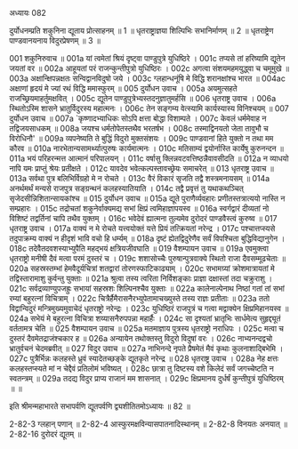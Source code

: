 अध्यायः 082

दुर्योधनम्प्रति शकुनिना द्यूताय प्रोत्साहनम् ॥ 1 ॥ धृतराष्ट्राज्ञया शिल्पिभिः सभानिर्माणम् ॥ 2 ॥ धृतराष्ट्रेण पाण्डवानयनाय विदुरप्रेषणम् ॥ 3 ॥

001	शकुनिरुवाच ॥
001a	यां त्वमेतां श्रियं दृष्ट्वा पाण्डुपुत्रे युधिष्ठिरे ।
001c	तप्यसे तां हरिष्यामि द्यूतेन जयतां वर ॥
002a	आहूयतां परं राजन्कुन्तीपुत्रो युधिष्ठिरः ।
002c	अगत्वा संशयमहमयुद्ध्वा च चमूमुखे ॥
003a	अक्षान्क्षिपन्नक्षतः सन्विद्वानविदुषो जये ।
003c	ग्लहान्धनूंषि मे विद्धि शरानक्षांश्च भारत ॥
004ac	अक्षाणां हृदयं मे ज्यां रथं विद्धि ममास्फुरम् ॥
005	दुर्योधन उवाच ।
005a	अयमुत्सहते राजच्छ्रियमाहर्तुमक्षवित् ।
005c	द्यूतेन पाण्डुपुत्रेभ्यस्तदनुज्ञातुमर्हसि ॥
006	धृतराष्ट्र उवाच ।
006a	स्थितोऽस्मि शासने भ्रातुर्विदुरस्य महात्मनः ।
006c	तेन सङ्गम्य वेत्स्यामि कार्यस्यास्य विनिश्चयम् ॥
007	दुर्योधन उवाच ॥
007a	`कृष्णादभ्याधिकः सोऽपि क्षत्ता बोद्धा विशाम्पते ।
007c	केवलं धर्ममेवाह न तद्विजयसाधकम् ॥
008a	जयश्च धर्मतोपेतस्तथैव भरतर्षभ ।
008c	तस्माद्विनयतो जेता तावुभौ च विरोधिनौ' ॥
009a	व्यपनेष्यति ते बुद्धिं विदुरो मुक्तसंशयः ।
009c	पाण्डवानां हिते युक्तो न तथा मम कौरव ॥
010a	नारभेतान्यसामर्थ्यात्पुरुषः कार्यमात्मनः ।
010c	मतिसाम्यं द्वयोर्नास्ति कार्येषु कुरुनन्दन ॥
011a	भयं परिहरन्मत्त आत्मानं परिपालयन् ।
011c	वर्षासु क्लिन्नवटवत्तिष्ठन्नैवावसीदति ॥
012a	न व्याधयो नापि यमः प्राप्तुं श्रेयः प्रतीक्षते ।
012c	यावदेव भवेत्कल्पस्तावच्छ्रेयः समाचरेत् ॥
013	धृतराष्ट्र उवाच ॥
013a	सर्वथा पुत्र बलिभिर्विग्रहो मे न रोचते ।
013c	वैरं विकारं सृजति तद्वै शस्त्रमनायसम् ॥
014a	अनर्थमर्थं मन्यसे राजपुत्र सङ्ग्रन्थनं कलहस्यातियाति ।
014c	तद्वै प्रवृत्तं तु यथाकथञ्चित् सृजेदसीन्निशितान्सायकांश्च ॥
015	दुर्योधन उवाच ॥
015a	द्यूते पुराणैर्व्यवहारः प्रणीतस्तत्रात्ययो नास्ति न सम्प्रहारः ।
015c	तद्रोचतां शकुनेर्वाक्यमद्य सभां क्षिप्रं त्वमिहाज्ञापयस्व ॥
016a	स्वर्गद्वारं दीव्यतां नो विशिष्टं तद्वर्तिनां चापि तथैव युक्तम् ।
016c	भवेदेवं ह्यात्मना तुल्यमेव दुरोदरं पाण्डवैस्त्वं कुरुष्व ॥
017	धृतराष्ट्र उवाच ।
017a	वाक्यं न मे रोचते यत्त्वयोक्तं यत्ते प्रियं तत्क्रियतां नरेन्द्र ।
017c	पश्चात्तप्स्यसे तदुपाक्रम्य वाक्यं न हीदृशं भावि वचो हि धर्म्यम् ॥
018a	दृष्टं ह्येतद्विदुरेणैव सर्वं विपश्चिता बुद्धिविद्यानुगेन ।
018c	तदेवैतदवशस्याभ्युपैति महद्भयं क्षत्रियजीवघाति ॥
019	वैशम्पायन उवाच ॥
019a	एवमुक्त्वा धृतराष्ट्रो मनीषी दैवं मत्वा परमं दुस्तरं च ।
019c	शशासोच्चैः पुरुषान्पुत्रवाक्ये स्थितो राजा दैवसम्मूढचेताः ॥
020a	सहस्रस्तम्भां हेमवैदूर्यचित्रां शतद्वारां तोरणस्फाटिकाढ्याम् ।
020c	सभामग्र्यां क्रोशमात्रायतां मे तद्विस्तारामाशु कुर्वन्तु युक्ताः ॥
021a	श्रुत्वा तस्य त्वरिता निर्विशङ्काः प्राज्ञा दक्षास्तां तदा चक्रुराशु ।
021c	सर्वद्रव्याण्युपजह्रुः सभायां सहस्रशः शिल्पिनश्चैव युक्ताः ॥
022a	कालेनाल्पेनाथ निष्ठां गतां तां सभां रम्यां बहुरत्नां विचित्राम् ।
022c	चित्रैर्हैमैरासनैरभ्युपेतामाचख्युस्ते तस्य राज्ञः प्रतीताः ॥
023a	ततो विद्वान्विदुरं मन्त्रिमुख्यमुवाचेदं धृतराष्ट्रो नरेन्द्रः ।
023c	युधिष्ठिरं राजपुत्रं च गत्वा मद्वाक्येन क्षिप्रमिहानयस्व ॥
024a	सभेयं मे बहुरत्ना विचित्रा शय्यासनैरुपपन्ना महार्हैः ।
024c	सा दृश्यतां भ्रातृभिः सार्धमेत्य सुहृद्द्यूतं वर्ततामत्र चेति ॥
025	वैशम्पायन उवाच ॥
025a	मतमाज्ञाय पुत्रस्य धृतराष्ट्रो नराधिपः ।
025c	मत्वा च दुस्तरं दैवमेतद्राजंश्चकार ह ॥
026a	अन्यायेन तथोक्तस्तु विदुरो विदुषां वरः ।
026c	नाभ्यनन्दद्वचो भ्रातुर्वचनं चेदमब्रवीत् ॥
027	विदुर उवाच ॥
027a	नाभिनन्दे नृपते प्रैषमेतं मैवं कृथाः कुलनाशाद्बिभेमि ।
027c	पुत्रैर्भिन्नः कलहस्ते ध्रुवं स्यादेतच्छङ्के द्यूतकृते नरेन्द्र ॥
028	धृतराष्ट्र उवाच ।
028a	नेह क्षत्तः कलहस्तप्स्यते मां न चेद्दैवं प्रतिलोमं भविष्यत् ।
028c	छात्रा तु दिष्टस्य वशे किलेदं सर्वं जगच्चेष्टति न स्वतन्त्रम् ॥
029a	तदद्य विदुर प्राप्य राजानं मम शासनात् ।
029c	क्षिप्रमानय दुर्धर्षं कुन्तीपुत्रं युधिष्ठिरम् ॥ ॥

इति श्रीमन्महाभारते सभापर्वणि द्यूतपर्वणि द्व्यशीतितमोऽध्यायः ॥ 82 ॥

2-82-3 ग्लहान् पणान् ॥ 2-82-4 आस्फुरमक्षविन्यासपातनादिस्थानम् ॥ 2-82-8 विनयतः अनयात् ॥ 2-82-16 दुरोदरं द्यूतम् ॥
